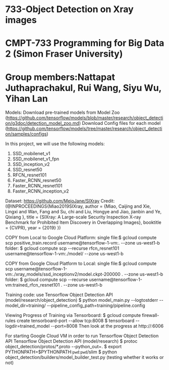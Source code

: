 # 733-Object Detection on Xray images
# CMPT-733 Programming for Big Data 2 (Simon Fraser University)
# Group members:Nattapat Juthaprachakul, Rui Wang, Siyu Wu, Yihan Lan

Models:
Download pre-trained models from Model Zoo (https://github.com/tensorflow/models/blob/master/research/object_detection/g3doc/detection_model_zoo.md)
Download Config files for each model (https://github.com/tensorflow/models/tree/master/research/object_detection/samples/configs)

In this project, we will use the following models:
1. SSD_mobilenet_v1
2. SSD_mobilenet_v1_fpn
3. SSD_inception_v2
4. SSD_resnet50
5. RFCN_resnet101
6. Faster_RCNN_resnet50
7. Faster_RCNN_resnet101
8. Faster_RCNN_inception_v2


Dataset: https://github.com/MeioJane/SIXray
Credit:
(@INPROCEEDINGS{Miao2019SIXray,
    author = {Miao, Caijing and Xie, Lingxi and Wan, Fang and Su, chi and Liu, Hongye and Jiao, jianbin and Ye, Qixiang },
    title = {SIXray: A Large-scale Security Inspection X-ray Benchmark for Prohibited Item Discovery in Overlapping Images},
    booktitle = {CVPR},
    year = {2019} })

COPY from Local to Google Cloud Platform:
single file:$ gcloud compute scp positive_train.record username@tensorflow-1-vm:. --zone us-west1-b
folder:     $ gcloud compute scp --recurse rfcn_resnet101 username@tensorflow-1-vm:./model/ --zone us-west1-b

COPY from Google Cloud Platform to Local:
single file:$ gcloud compute scp username@tensorflow-1-vm:./xray_models/ssd_inceptionv2/model.ckpt-200000 . --zone us-west1-b
folder:     $ gcloud compute scp --recurse username@tensorflow-1-vm:trained_rfcn_resnet101 . --zone us-west1-b

Training code: use Tensorflow Object Detection API (model/research/object_detection)
$ python model_main.py --logtostderr --model_dir=training/ --pipeline_config_path=training/pipeline.config

Viewing Progress of Training via Tensorboard:
$ gcloud compute firewall-rules create tensorboard-port --allow tcp:8008
$ tensorboard --logdir=trained_model --port=8008
Then look at the progress at http://<external-ip-of-Google-Cloud-VM>:6006


For starting Google Cloud VM in order to run Tensorflow Object Detection API
Tensorflow Object Detection API (model/research)
$ protoc object_detection/protos/*.proto --python_out=.
$ export PYTHONPATH=$PYTHONPATH:`pwd`:`pwd`/slim
$ python object_detection/builders/model_builder_test.py (testing whether it works or not)

